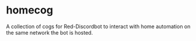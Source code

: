 # homecog
A collection of cogs for Red-Discordbot to interact with home automation on the same network the bot is hosted.
